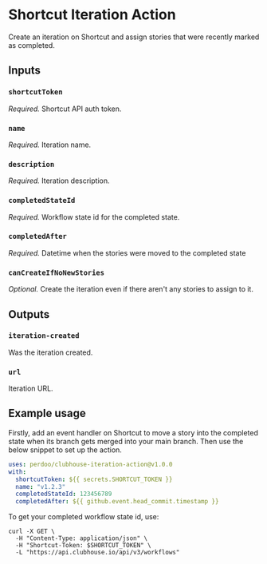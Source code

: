 # Shortcut Iteration Action

Create an iteration on Shortcut and assign stories that were recently marked as completed.

## Inputs

### `shortcutToken`

_Required._ Shortcut API auth token.

### `name`

_Required._ Iteration name.

### `description`

_Required._ Iteration description.

### `completedStateId`

_Required._ Workflow state id for the completed state.

### `completedAfter`

_Required._ Datetime when the stories were moved to the completed state

### `canCreateIfNoNewStories`

_Optional._ Create the iteration even if there aren't any stories to assign to it.

## Outputs

### `iteration-created`

Was the iteration created.

### `url`

Iteration URL.

## Example usage

Firstly, add an event handler on Shortcut to move a story into the completed state when its branch gets merged into your main branch. Then use the below snippet to set up the action.

```yaml
uses: perdoo/clubhouse-iteration-action@v1.0.0
with:
  shortcutToken: ${{ secrets.SHORTCUT_TOKEN }}
  name: "v1.2.3"
  completedStateId: 123456789
  completedAfter: ${{ github.event.head_commit.timestamp }}
```

To get your completed workflow state id, use:

```shell
curl -X GET \
  -H "Content-Type: application/json" \
  -H "Shortcut-Token: $SHORTCUT_TOKEN" \
  -L "https://api.clubhouse.io/api/v3/workflows"
```
